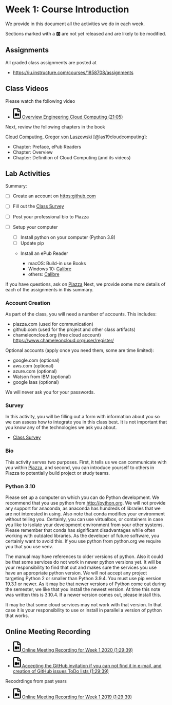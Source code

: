 # Week 1: Course Introduction

We provide in this document all the activities we do in each week.

Sections marked with a :o2: are not yet released and are likely to be
modified. 

## Assignments

All graded class assignments are posted at

<!--
* <https://iu.instructure.com/courses/1822529/assignments>
-->

* <https://iu.instructure.com/courses/1858708/assignments>

## Class Videos

Please watch the following video

* [![Video](images/video.png) Overview Engineering Cloud Computing (21:05)](https://www.youtube.com/watch?v=PU93waozGJk)

Next, review the following chapters in the book 

[Cloud Computing, Gregor von Laszewski](https://laszewski.github.io/book/cloud/) [@las19cloudcomputing]:

* Chapter: Preface, ePub Readers
* Chapter: Overview
* Chapter: Definition of Cloud Computing (and its videos)


## Lab Activities

Summary: 

* [ ] Create an account on <https:github.com>
* [ ] Fill out the [Class Survey](https://forms.gle/4Zpi2vzpZ5kFSoD1A)
* [ ] Post your professional bio to Piazza
* [ ] Setup your computer

  * [ ] Install python on your computer (Python 3.8)
  * [ ] Update pip
  * Install an ePub Reader

    * macOS: Build-in use Books
    * Windows 10: [Calibre](https://forms.gle/4Zpi2vzpZ5kFSoD1A)
    * others: [Calibre](https://forms.gle/4Zpi2vzpZ5kFSoD1A)

If you have questions, ask on
[Piazza](https://piazza.com/class/jzkfveoqwri3e4) Next, we provide some
more details of each of the assignments in this summary.

### Account Creation

As part of the class, you will need a number of accounts. This
includes:

* piazza.com (used for communication)
* github.com (used for the project and other class artifacts)
* chameleoncloud.org (free cloud account) <https://www.chameleoncloud.org/user/register/>

<!--
* futuresystems.org (GPU & container)

  * Please join this [project](https://portal.futuresystems.org/project/fg-569)

After you created the accounts, please fill out the following form so we
can set up the class accounts and in case of GitHub we create you a
class repository for you.

* [Class Survey](https://forms.gle/4Zpi2vzpZ5kFSoD1A)
-->

Optional accounts (apply once you need them, some are time limited):

* google.com (optional)
* aws.com (optional)
* azure.com (optional)
* Watson from IBM (optional)
* google Iaas (optional)

We will never ask you for your passwords.

### Survey

In this activity, you will be filling out a form with information
about you so we can assess how to integrate you in this class best. It
is not important that you know any of the technologies we ask you
about.

* [Class Survey](https://forms.gle/4Zpi2vzpZ5kFSoD1A)


### Bio

This activity serves two purposes. First, it tells us we can communicate
with you within [Piazza](https://piazza.com/class/jzkfveoqwri3e4), and
second, you can introduce yourself to others in Piazza to potentially
build project or study teams.

### Python 3.10

Please set up a computer on which you can do Python development. We
recommend that you use python from <http://python.org>. We will not
provide any support for anaconda, as anaconda has hundreds of libraries that
we are not interested in using. Also note that conda modifies your
environment without telling you. Certainly, you can use virtualbox, or
containers in case you like to isolate your development environment from
your other systems. Please remember that conda has significant
disadvantages while often working with outdated libraries. As the developer of
future software, you certainly want to avoid this. If you use python from
python.org we require you that you use venv.

The manual may have references to older versions of python. Also it could be
that some services do not work in newer python versions yet. It will be your
responsibility to find that out and makes sure the services you use have an
appropriate python version. We will not accept any project targeting Python 2 or
smaller than Python 3.9.4. You must use pip version 19.3.1 or newer. As it may
be that newer versions of Python come out during the semester, we like that you
install the newest version. At time this note was written this is 3.10.4. If
a newer version comes out, please install this.

It may be that some cloud services may not work with that version. In that case
it is your responsibility to use or install in parallel a version of python that
works.



## Online Meeting Recording


* [![Video](images/video.png) Online Meeting Recording for Week 1 2020 (1:29:39)](https://www.youtube.com/watch?v=m-Zgg2iTlkQ)

* [![Video](images/video.png) Accepting the GitHub invitation if you can not find it in e-mail, and creation of GitHub issues ToDo lists (1:29:39)](https://www.youtube.com/watch?v=HIM7d8TFZRs)



Recodrdings from past years

* [![Video](images/video.png) Online Meeting Recording for Week 1 2019 (1:29:39)](https://www.youtube.com/watch?v=k5218WUo6Cc)


